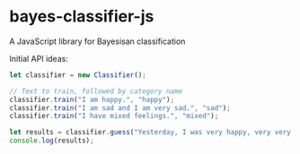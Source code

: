 # bayes-classifier-js
A JavaScript library for Bayesisan classification

Initial API ideas:

```javascript
let classifier = new Classifier();

// Text to train, followed by category name
classifier.train("I am happy.", "happy");
classifier.train("I am sad and I am very sad.", "sad");
classifier.train("I have mixed feelings.", "mixed");

let results = classifier.guess("Yesterday, I was very happy, very very very happy.");
console.log(results);
```
